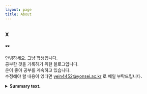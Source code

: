 ```yaml
---
layout: page
title: About
---
```


## x
&#128374;

안녕하세요. 그냥 학생입니다.  
공부한 것을 기록하기 위한 블로그입니다.  
운이 좋아 공부를 계속하고 있습니다.  
수정해야 할 내용이 있다면 <a href="mailto:info@example.com?subject=subject&cc=cc@example.com">yein4452@yonsei.ac.kr </a>로 메일 부탁드립니다.

<details>
<summary><b>Summary text.</b></summary>
<div markdown="1">
<code style="white-space:nowrap;">Hello World, how is it going?</code>
</div>
</details>






